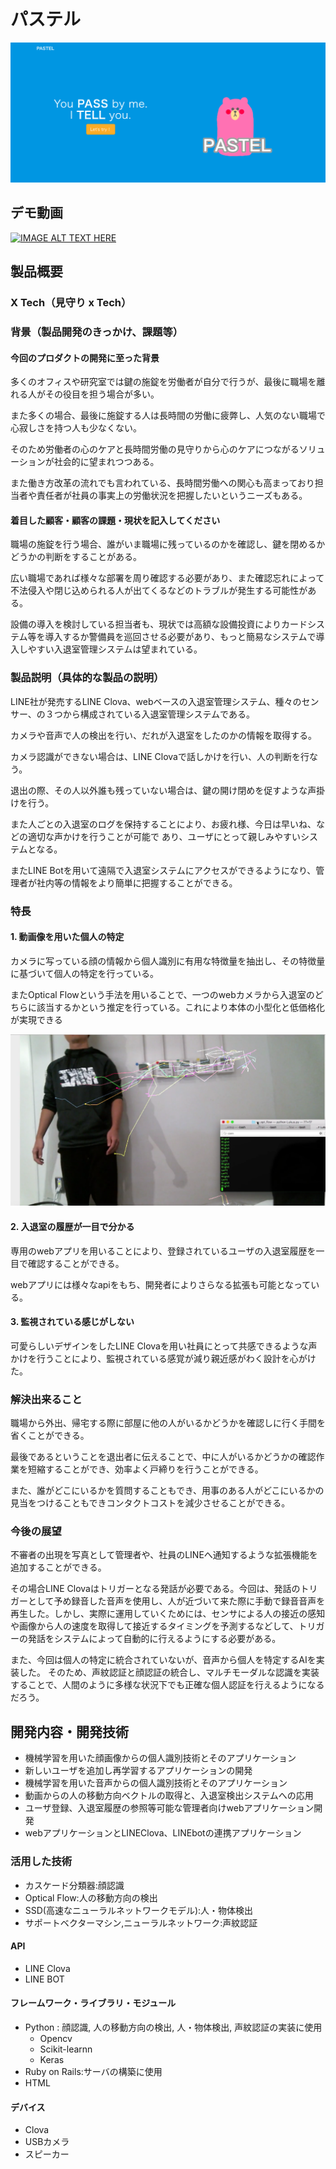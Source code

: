 # パステル
![pastel](top.png "pastel")

## デモ動画
[![IMAGE ALT TEXT HERE](http://img.youtube.com/vi/f9tyz49SWIQ/0.jpg)](http://www.youtube.com/watch?v=f9tyz49SWIQ)

## 製品概要
### X Tech（見守り x Tech）

### 背景（製品開発のきっかけ、課題等）
#### 今回のプロダクトの開発に至った背景

多くのオフィスや研究室では鍵の施錠を労働者が自分で行うが、最後に職場を離れる人がその役目を担う場合が多い。

また多くの場合、最後に施錠する人は長時間の労働に疲弊し、人気のない職場で心寂しさを持つ人も少なくない。

そのため労働者の心のケアと長時間労働の見守りから心のケアにつながるソリューションが社会的に望まれつつある。

また働き方改革の流れでも言われている、長時間労働への関心も高まっており担当者や責任者が社員の事実上の労働状況を把握したいというニーズもある。


#### 着目した顧客・顧客の課題・現状を記入してください

職場の施錠を行う場合、誰がいま職場に残っているのかを確認し、鍵を閉めるかどうかの判断をすることがある。

広い職場であれば様々な部署を周り確認する必要があり、また確認忘れによって不法侵入や閉じ込められる人が出てくるなどのトラブルが発生する可能性がある。

設備の導入を検討している担当者も、現状では高額な設備投資によりカードシステム等を導入するか警備員を巡回させる必要があり、もっと簡易なシステムで導入しやすい入退室管理システムは望まれている。


### 製品説明（具体的な製品の説明）
LINE社が発売するLINE Clova、webベースの入退室管理システム、種々のセンサー、の３つから構成されている入退室管理システムである。

カメラや音声で人の検出を行い、だれが入退室をしたのかの情報を取得する。

カメラ認識ができない場合は、LINE Clovaで話しかけを行い、人の判断を行なう。

退出の際、その人以外誰も残っていない場合は、鍵の開け閉めを促すような声掛けを行う。

また人ごとの入退室のログを保持することにより、お疲れ様、今日は早いね、などの適切な声かけを行うことが可能で
あり、ユーザにとって親しみやすいシステムとなる。

またLINE Botを用いて遠隔で入退室システムにアクセスができるようになり、管理者が社内等の情報をより簡単に把握することができる。


### 特長

#### 1. 動画像を用いた個人の特定
カメラに写っている顔の情報から個人識別に有用な特徴量を抽出し、その特徴量に基づいて個人の特定を行っている。

またOptical Flowという手法を用いることで、一つのwebカメラから入退室のどちらに該当するかという推定を行っている。これにより本体の小型化と低価格化が実現できる

[![Product Name](image2.png)](https://youtu.be/dreP7OZe50g)

#### 2. 入退室の履歴が一目で分かる
専用のwebアプリを用いることにより、登録されているユーザの入退室履歴を一目で確認することができる。

webアプリには様々なapiをもち、開発者によりさらなる拡張も可能となっている。

#### 3. 監視されている感じがしない
可愛らしいデザインをしたLINE Clovaを用い社員にとって共感できるような声かけを行うことにより、監視されている感覚が減り親近感がわく設計を心がけた。

### 解決出来ること

職場から外出、帰宅する際に部屋に他の人がいるかどうかを確認しに行く手間を省くことができる。

最後であるということを退出者に伝えることで、中に人がいるかどうかの確認作業を短縮することができ、効率よく戸締りを行うことができる。

また、誰がどこにいるかを質問することもでき、用事のある人がどこにいるかの見当をつけることもできコンタクトコストを減少させることができる。

### 今後の展望
不審者の出現を写真として管理者や、社員のLINEへ通知するような拡張機能を追加することができる。

その場合LINE Clovaはトリガーとなる発話が必要である。今回は、発話のトリガーとして予め録音した音声を使用し、人が近づいて来た際に手動で録音音声を再生した。しかし、実際に運用していくためには、センサによる人の接近の感知や画像から人の速度を取得して接近するタイミングを予測するなどして、トリガーの発話をシステムによって自動的に行えるようにする必要がある。

また、今回は個人の特定に統合されていないが、音声から個人を特定するAIを実装した。
そのため、声紋認証と顔認証の統合し、マルチモーダルな認識を実装することで、人間のように多様な状況下でも正確な個人認証を行えるようになるだろう。

## 開発内容・開発技術

* 機械学習を用いた顔画像からの個人識別技術とそのアプリケーション
* 新しいユーザを追加し再学習するアプリケーションの開発
* 機械学習を用いた音声からの個人識別技術とそのアプリケーション
* 動画からの人の移動方向ベクトルの取得と、入退室検出システムへの応用
* ユーザ登録、入退室履歴の参照等可能な管理者向けwebアプリケーション開発
* webアプリケーションとLINEClova、LINEbotの連携アプリケーション


### 活用した技術
* カスケード分類器:顔認識
* Optical Flow:人の移動方向の検出
* SSD(高速なニューラルネットワークモデル):人・物体検出
* サポートベクターマシン,ニューラルネットワーク:声紋認証

#### API
* LINE Clova
* LINE BOT

#### フレームワーク・ライブラリ・モジュール
* Python : 顔認識, 人の移動方向の検出, 人・物体検出, 声紋認証の実装に使用
	* Opencv
	* Scikit-learnn
	* Keras
* Ruby on Rails:サーバの構築に使用
* HTML

#### デバイス
* Clova
* USBカメラ
* スピーカー
